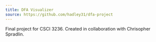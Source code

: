 ```yaml
---
title: DFA Visualizer
source: https://github.com/hadley31/dfa-project
---
```


Final project for CSCI 3236. Created in collaboration with Chrisopher Spradlin.
